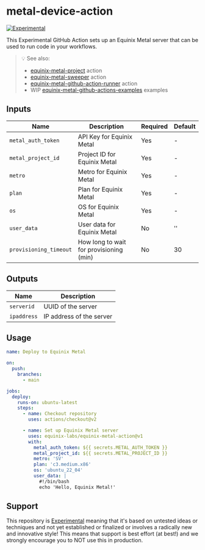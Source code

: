 # metal-device-action

[![Experimental](https://img.shields.io/badge/Stability-Experimental-red.svg)](https://github.com/equinix-labs/equinix-labs/blob/main/experimental-statement.md#experimental-statement)

This Experimental GitHub Action sets up an Equinix Metal server that can be used to run code in your workflows.

> :bulb: See also:
>
> - [equinix-metal-project](https://github.com/equinix-labs/metal-project-action) action
> - [equinix-metal-sweeper](https://github.com/equinix-labs/metal-sweeper-action) action
> - [equinix-metal-github-action-runner](https://github.com/equinix-labs/metal-action-runner) action
> - WIP [equinix-metal-github-actions-examples](https://github.com/equinix-labs/metal-actions-example) examples

## Inputs

| Name                   | Description                             | Required | Default |
| ---------------------- | --------------------------------------- | -------- | ------- |
| `metal_auth_token`     | API Key for Equinix Metal               | Yes      | -       |
| `metal_project_id`     | Project ID for Equinix Metal            | Yes      | -       |
| `metro`                | Metro for Equinix Metal                 | Yes      | -       |
| `plan`                 | Plan for Equinix Metal                  | Yes      | -       |
| `os`                   | OS for Equinix Metal                    | Yes      | -       |
| `user_data`            | User data for Equinix Metal             | No       | ''      |
| `provisioning_timeout` | How long to wait for provisioning (min) | No       | 30      |

## Outputs

| Name        | Description              |
| ----------- | ------------------------ |
| `serverid`  | UUID of the server       |
| `ipaddress` | IP address of the server |

## Usage

```yaml
name: Deploy to Equinix Metal

on:
  push:
    branches:
      - main

jobs:
  deploy:
    runs-on: ubuntu-latest
    steps:
      - name: Checkout repository
        uses: actions/checkout@v2

      - name: Set up Equinix Metal server
        uses: equinix-labs/equinix-metal-action@v1
        with:
          metal_auth_token: ${{ secrets.METAL_AUTH_TOKEN }}
          metal_project_id: ${{ secrets.METAL_PROJECT_ID }}
          metro: 'SV'
          plan: 'c3.medium.x86'
          os: 'ubuntu_22_04'
          user_data: |
            #!/bin/bash
            echo 'Hello, Equinix Metal!'
```

## Support

This repository is [Experimental](https://github.com/equinix-labs/equinix-labs/blob/main/experimental-statement.md) meaning that it's based on untested ideas or techniques and not yet established or finalized or involves a radically new and innovative style! This means that support is best effort (at best!) and we strongly encourage you to NOT use this in production.

